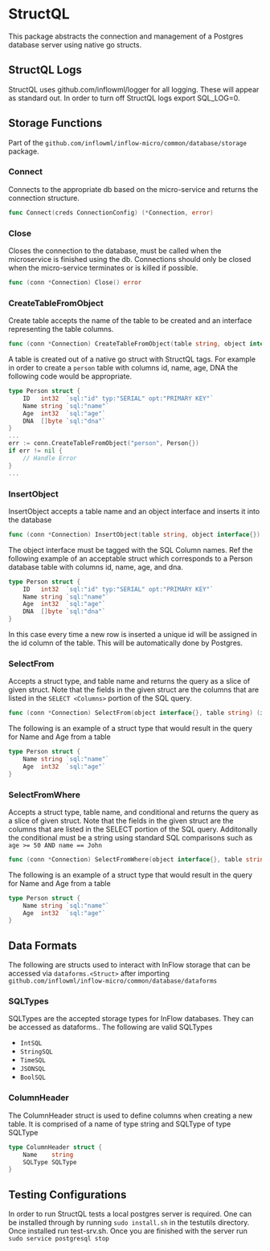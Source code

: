 # StructQL
This package abstracts the connection and management of a Postgres database server using native go structs.

## StructQL Logs
StructQL uses github.com/inflowml/logger for all logging. These will appear as standard out. In order to turn off StructQL logs export SQL_LOG=0.

## Storage Functions
Part of the `github.com/inflowml/inflow-micro/common/database/storage` package.
### Connect
Connects to the appropriate db based on the micro-service and returns the connection structure.
```go
func Connect(creds ConnectionConfig) (*Connection, error)
```
### Close
Closes the connection to the database, must be called when the microservice is finished using the db. Connections should only be closed when the micro-service terminates or is killed if possible.
```go
func (conn *Connection) Close() error
```
### CreateTableFromObject
Create table accepts the name of the table to be created and an interface representing the table columns.
```go
func (conn *Connection) CreateTableFromObject(table string, object interface{}) error {
```
A table is created out of a native go struct with StructQL tags. For example in order to create a `person` table with columns id, name, age, DNA the following code would be appropriate.
```go
type Person struct {
	ID   int32  `sql:"id" typ:"SERIAL" opt:"PRIMARY KEY"`
	Name string `sql:"name"`
	Age  int32  `sql:"age"`
	DNA  []byte `sql:"dna"`
}
...
err := conn.CreateTableFromObject("person", Person{})
if err != nil {
	// Handle Error
}
...
```
### InsertObject
InsertObject accepts a table name and an object interface and inserts it into the database
```go
func (conn *Connection) InsertObject(table string, object interface{}) error
```
The object interface must be tagged with the SQL Column names. Ref the following example of an acceptable struct which corresponds to a Person database table with columns id, name, age, and dna.
```go
type Person struct {
	ID   int32  `sql:"id" typ:"SERIAL" opt:"PRIMARY KEY"`
	Name string `sql:"name"`
	Age  int32  `sql:"age"`
	DNA  []byte `sql:"dna"`
}
```
In this case every time a new row is inserted a unique id will be assigned in the id column of the table. This will be automatically done by Postgres.
### SelectFrom
Accepts a struct type, and table name and returns the query as a slice of given struct. Note that the fields in the given struct are the columns that are listed in the `SELECT <Columns>` portion of the SQL query.
```go
func (conn *Connection) SelectFrom(object interface{}, table string) (interface{}, error) 
```
The following is an example of a struct type that would result in the query for Name and Age from a table
```go
type Person struct {
	Name string `sql:"name"`
	Age  int32  `sql:"age"`
}
```
### SelectFromWhere
Accepts a struct type, table name, and conditional and returns the query as a slice of given struct. Note that the fields in the given struct are the columns that are listed in the SELECT <Columns> portion of the SQL query. Additonally the conditional must be a string using standard SQL comparisons such as `age >= 50 AND name == John`
```go
func (conn *Connection) SelectFromWhere(object interface{}, table string, conditional string) (interface{}, error) 
```
The following is an example of a struct type that would result in the query for Name and Age from a table
```go
type Person struct {
	Name string `sql:"name"`
	Age  int32  `sql:"age"`
}
```

## Data Formats
The following are structs used to interact with InFlow storage that can be accessed via `dataforms.<Struct>` after importing `github.com/inflowml/inflow-micro/common/database/dataforms`
### SQLTypes
SQLTypes are the accepted storage types for InFlow databases. They can be accessed as dataforms.<SQLType>. The following are valid SQLTypes
- `IntSQL`
- `StringSQL`
- `TimeSQL`
- `JSONSQL`
- `BoolSQL`

### ColumnHeader
The ColumnHeader struct is used to define columns when creating a new table. It is comprised of a name of type string and SQLType of type SQLType
```go
type ColumnHeader struct {
	Name    string
	SQLType SQLType
}
```

## Testing Configurations
In order to run StructQL tests a local postgres server is required. One can be installed through by running `sudo install.sh` in the testutils directory. Once installed run test-srv.sh. Once you are finished with the server run `sudo service postgresql stop`


